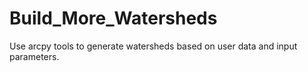 # Build_More_Watersheds
Use arcpy tools to generate watersheds based on user data and input parameters.
